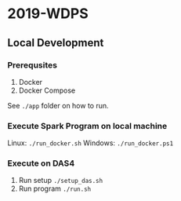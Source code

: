 # 2019-WDPS

## Local Development

### Prerequsites

1. Docker
2. Docker Compose

See `./app` folder on how to run.

### Execute Spark Program on local machine

Linux: `./run_docker.sh`
Windows: `./run_docker.ps1`

### Execute on DAS4

1. Run setup `./setup_das.sh`
2. Run program `./run.sh`
